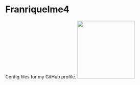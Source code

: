 # Franriquelme4
Config files for my GitHub profile.
<img height = "180em" src = " https://github-readme-stats.vercel.app/api?username=Gapur&show_icons=true&hide_border=true&&count_private=true&include_all_commits=true " />

